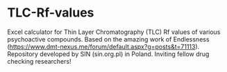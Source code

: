 # TLC-Rf-values
Excel calculator for Thin Layer Chromatography (TLC) Rf values of various psychoactive compounds. Based on the amazing work of Endlessness (https://www.dmt-nexus.me/forum/default.aspx?g=posts&t=71113). Repository developed by SIN (sin.org.pl) in Poland. Inviting fellow drug checking researchers!
